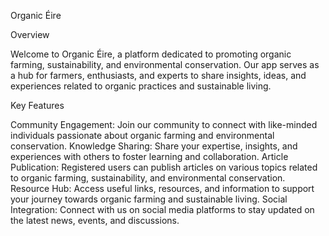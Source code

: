 Organic Éire

Overview

Welcome to Organic Éire, a platform dedicated to promoting organic farming, sustainability, and environmental conservation. Our app serves as a hub for farmers, enthusiasts, and experts to share insights, ideas, and experiences related to organic practices and sustainable living.

Key Features

Community Engagement: Join our community to connect with like-minded individuals passionate about organic farming and environmental conservation.
Knowledge Sharing: Share your expertise, insights, and experiences with others to foster learning and collaboration.
Article Publication: Registered users can publish articles on various topics related to organic farming, sustainability, and environmental conservation.
Resource Hub: Access useful links, resources, and information to support your journey towards organic farming and sustainable living.
Social Integration: Connect with us on social media platforms to stay updated on the latest news, events, and discussions.
